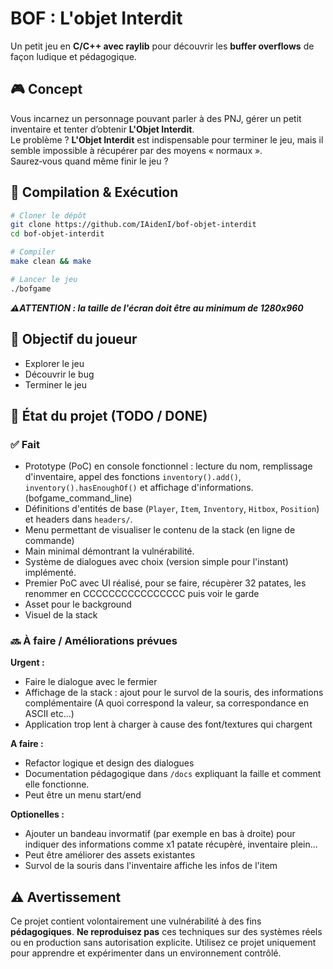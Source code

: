 # BOF : L'objet Interdit

Un petit jeu en **C/C++ avec raylib** pour découvrir les **buffer overflows** de façon ludique et pédagogique.

## 🎮 Concept
Vous incarnez un personnage pouvant parler à des PNJ, gérer un petit inventaire et tenter d’obtenir **L'Objet Interdit**.  
Le problème ? **L'Objet Interdit** est indispensable pour terminer le jeu, mais il semble impossible à récupérer par des moyens « normaux ».  
Saurez‑vous quand même finir le jeu ?

## 🚀 Compilation & Exécution
```bash
# Cloner le dépôt
git clone https://github.com/IAidenI/bof-objet-interdit
cd bof-objet-interdit

# Compiler
make clean && make

# Lancer le jeu
./bofgame
```

***⚠️ATTENTION : la taille de l'écran doit être au minimum de 1280x960***

## 🎯 Objectif du joueur
- Explorer le jeu  
- Découvrir le bug  
- Terminer le jeu

## 📌 État du projet (TODO / DONE)
### ✅ Fait
- Prototype (PoC) en console fonctionnel : lecture du nom, remplissage d'inventaire, appel des fonctions `inventory().add()`, `inventory().hasEnoughOf()` et affichage d'informations. (bofgame_command_line)
- Définitions d'entités de base (`Player`, `Item`, `Inventory`, `Hitbox`, `Position`) et headers dans `headers/`.
- Menu permettant de visualiser le contenu de la stack (en ligne de commande)
- Main minimal démontrant la vulnérabilité.
- Système de dialogues avec choix (version simple pour l'instant) implémenté.
- Premier PoC avec UI réalisé, pour se faire, récupèrer 32 patates, les renommer en CCCCCCCCCCCCCCCC puis voir le garde
- Asset pour le background
- Visuel de la stack

### 🔜 À faire / Améliorations prévues
**Urgent :**
- Faire le dialogue avec le fermier
- Affichage de la stack : ajout pour le survol de la souris, des informations complémentaire (A quoi correspond la valeur, sa correspondance en ASCII etc...)
- Application trop lent à charger à cause des font/textures qui chargent

**A faire :**
- Refactor logique et design des dialogues
- Documentation pédagogique dans `/docs` expliquant la faille et comment elle fonctionne.
- Peut être un menu start/end

**Optionelles :**
- Ajouter un bandeau invormatif (par exemple en bas à droite) pour indiquer des informations comme x1 patate récupèré, inventaire plein...
- Peut être améliorer des assets existantes
- Survol de la souris dans l'inventaire affiche les infos de l'item

## ⚠️ Avertissement
Ce projet contient volontairement une vulnérabilité à des fins **pédagogiques**. **Ne reproduisez pas** ces techniques sur des systèmes réels ou en production sans autorisation explicite. Utilisez ce projet uniquement pour apprendre et expérimenter dans un environnement contrôlé.
